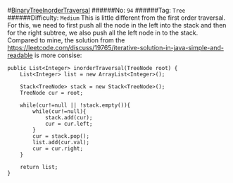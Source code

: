 #[BinaryTreeInorderTraversal](https://leetcode.com/problems/binary-tree-inorder-traversal/)
######No: `94`
######Tag: `Tree`
######Difficulty: `Medium`
This is little different from the first order traversal. For this, we need to first push all the node in the left into
the stack and then for the right subtree, we also push all the left node in to the stack.
Compared to mine, the solution from the https://leetcode.com/discuss/19765/iterative-solution-in-java-simple-and-readable
is more consise:
```
public List<Integer> inorderTraversal(TreeNode root) {
    List<Integer> list = new ArrayList<Integer>();

    Stack<TreeNode> stack = new Stack<TreeNode>();
    TreeNode cur = root;

    while(cur!=null || !stack.empty()){
        while(cur!=null){
            stack.add(cur);
            cur = cur.left;
        }
        cur = stack.pop();
        list.add(cur.val);
        cur = cur.right;
    }

    return list;
}
```

